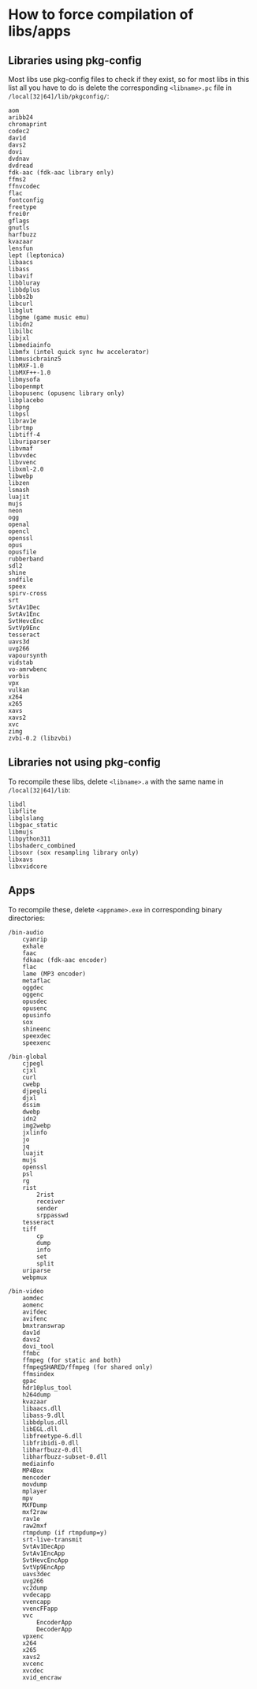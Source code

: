 # How to force compilation of libs/apps

## Libraries using pkg-config

Most libs use pkg-config files to check if they exist, so for most libs in this list all you have to do is delete the corresponding `<libname>.pc` file in `/local[32|64]/lib/pkgconfig/`:

    aom
    aribb24
    chromaprint
    codec2
    dav1d
    davs2
    dovi
    dvdnav
    dvdread
    fdk-aac (fdk-aac library only)
    ffms2
    ffnvcodec
    flac
    fontconfig
    freetype
    frei0r
    gflags
    gnutls
    harfbuzz
    kvazaar
    lensfun
    lept (leptonica)
    libaacs
    libass
    libavif
    libbluray
    libbdplus
    libbs2b
    libcurl
    libglut
    libgme (game music emu)
    libidn2
    libilbc
    libjxl
    libmediainfo
    libmfx (intel quick sync hw accelerator)
    libmusicbrainz5
    libMXF-1.0
    libMXF++-1.0
    libmysofa
    libopenmpt
    libopusenc (opusenc library only)
    libplacebo
    libpng
    libpsl
    librav1e
    librtmp
    libtiff-4
    liburiparser
    libvmaf
    libvvdec
    libvvenc
    libxml-2.0
    libwebp
    libzen
    lsmash
    luajit
    mujs
    neon
    ogg
    openal
    opencl
    openssl
    opus
    opusfile
    rubberband
    sdl2
    shine
    sndfile
    speex
    spirv-cross
    srt
    SvtAv1Dec
    SvtAv1Enc
    SvtHevcEnc
    SvtVp9Enc
    tesseract
    uavs3d
    uvg266
    vapoursynth
    vidstab
    vo-amrwbenc
    vorbis
    vpx
    vulkan
    x264
    x265
    xavs
    xavs2
    xvc
    zimg
    zvbi-0.2 (libzvbi)

## Libraries not using pkg-config

To recompile these libs, delete `<libname>.a` with the same name in `/local[32|64]/lib`:

    libdl
    libflite
    libglslang
    libgpac_static
    libmujs
    libpython311
    libshaderc_combined
    libsoxr (sox resampling library only)
    libxavs
    libxvidcore

## Apps

To recompile these, delete `<appname>.exe` in corresponding binary directories:

    /bin-audio
        cyanrip
        exhale
        faac
        fdkaac (fdk-aac encoder)
        flac
        lame (MP3 encoder)
        metaflac
        oggdec
        oggenc
        opusdec
        opusenc
        opusinfo
        sox
        shineenc
        speexdec
        speexenc

    /bin-global
        cjpegl
        cjxl
        curl
        cwebp
        djpegli
        djxl
        dssim
        dwebp
        idn2
        img2webp
        jxlinfo
        jo
        jq
        luajit
        mujs
        openssl
        psl
        rg
        rist
            2rist
            receiver
            sender
            srppasswd
        tesseract
        tiff
            cp
            dump
            info
            set
            split
        uriparse
        webpmux

    /bin-video
        aomdec
        aomenc
        avifdec
        avifenc
        bmxtranswrap
        dav1d
        davs2
        dovi_tool
        ffmbc
        ffmpeg (for static and both)
        ffmpegSHARED/ffmpeg (for shared only)
        ffmsindex
        gpac
        hdr10plus_tool
        h264dump
        kvazaar
        libaacs.dll
        libass-9.dll
        libbdplus.dll
        libEGL.dll
        libfreetype-6.dll
        libfribidi-0.dll
        libharfbuzz-0.dll
        libharfbuzz-subset-0.dll
        mediainfo
        MP4Box
        mencoder
        movdump
        mplayer
        mpv
        MXFDump
        mxf2raw
        rav1e
        raw2mxf
        rtmpdump (if rtmpdump=y)
        srt-live-transmit
        SvtAv1DecApp
        SvtAv1EncApp
        SvtHevcEncApp
        SvtVp9EncApp
        uavs3dec
        uvg266
        vc2dump
        vvdecapp
        vvencapp
        vvencFFapp
        vvc
            EncoderApp
            DecoderApp
        vpxenc
        x264
        x265
        xavs2
        xvcenc
        xvcdec
        xvid_encraw